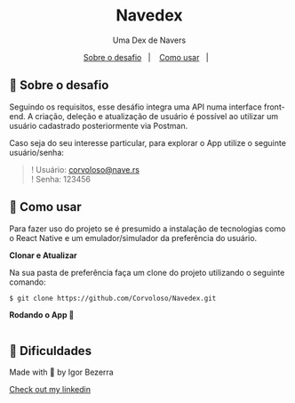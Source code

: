 <h1 align="center">
  Navedex
</h1>

<p align="center">Uma Dex de Navers</p>

<p align="center">
  <a href="#-sobre-o-desafio">Sobre o desafio</a>&nbsp;&nbsp;&nbsp;|&nbsp;&nbsp;&nbsp;
  <a href="#-como-usar">Como usar</a>&nbsp;&nbsp;&nbsp;|&nbsp;&nbsp;&nbsp;
</p>

## 🖤 Sobre o desafio
Seguindo os requisitos, esse desáfio integra uma API numa interface front-end.
A criação, deleção e atualização de usuário é possível ao utilizar um usuário cadastrado posteriormente via Postman.

Caso seja do seu interesse particular, para explorar o App utilize o seguinte usuário/senha:
>! Usuário: corvoloso@nave.rs <br/>
>! Senha: 123456

## 🚀 Como usar
Para fazer uso do projeto se é presumido a instalação de tecnologias como o React Native e um emulador/simulador da preferência do usuário.

**Clonar e Atualizar**

Na sua pasta de preferência faça um clone do projeto utilizando o seguinte comando:

```bash
$ git clone https://github.com/Corvoloso/Navedex.git
```

**Rodando o App 📱**

```bash
```

## 🤯 Dificuldades

<p> Made with 🖤 by Igor Bezerra</p>

[Check out my linkedin](https://www.linkedin.com/in/igor-alves-bezerra-3401b6156/)
